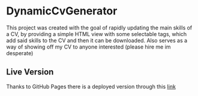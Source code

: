 # DynamicCvGenerator

This project was created with the goal of rapidly updating the main skills of a CV, by providing a simple HTML view with some selectable tags, which add said skills to the CV and then it can be downloaded. Also serves as a way of showing off my CV to anyone interested (please hire me im desperate)

## Live Version
Thanks to GitHub Pages there is a deployed version through this [link](https://mafiop.github.io/dynamic-cv-generator/)
